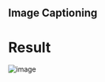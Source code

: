 ## Image Captioning

# Result
![image](https://github.com/sonalrajsr/Image_captioning/assets/123736054/e0617442-cf02-46a9-8e49-b09654e1f41b)
